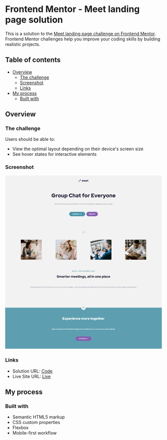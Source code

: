 # Frontend Mentor - Meet landing page solution

This is a solution to the [Meet landing page challenge on Frontend Mentor](https://www.frontendmentor.io/challenges/meet-landing-page-rbTDS6OUR). Frontend Mentor challenges help you improve your coding skills by building realistic projects.

## Table of contents

- [Overview](#overview)
  - [The challenge](#the-challenge)
  - [Screenshot](#screenshot)
  - [Links](#links)
- [My process](#my-process)
  - [Built with](#built-with)

## Overview

### The challenge

Users should be able to:

- View the optimal layout depending on their device's screen size
- See hover states for interactive elements

### Screenshot

![](./screenshot.png)

### Links

- Solution URL: [Code](https://github.com/waldekglaz/FEM-Meet-landing-page)
- Live Site URL: [Live](https://waldekglaz.github.io/FEM-Meet-landing-page/)

## My process

### Built with

- Semantic HTML5 markup
- CSS custom properties
- Flexbox
- Mobile-first workflow
